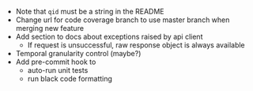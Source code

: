 - Note that `qid` must be a string in the README
- Change url for code coverage branch to use master branch when merging new feature
- Add section to docs about exceptions raised by api client 
  - If request is unsuccessful, raw response object is always available 
- Temporal granularity control (maybe?)
- Add pre-commit hook to 
  - auto-run unit tests 
  - run black code formatting 